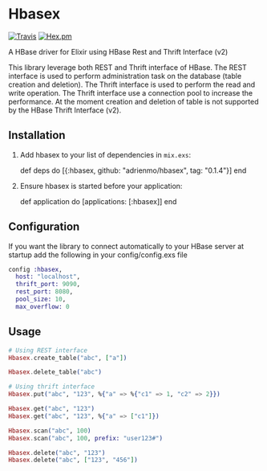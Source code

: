 # Hbasex
[![Travis](https://img.shields.io/travis/adrienmo/hbasex.svg?branch=master&style=flat-square)](https://travis-ci.org/adrienmo/hbasex)
[![Hex.pm](https://img.shields.io/hexpm/v/hbasex.svg?style=flat-square)](https://hex.pm/packages/hbasex)

A HBase driver for Elixir using HBase Rest and Thrift Interface (v2)

This library leverage both REST and Thrift interface of HBase. The REST
interface is used to perform administration task on the database (table
creation and deletion). The Thrift interface is used to perform the read and
write operation. The Thrift interface use a connection pool to increase the
performance. At the moment creation and deletion of table is not supported by
the HBase Thrift Interface (v2).

## Installation

  1. Add hbasex to your list of dependencies in `mix.exs`:

        def deps do
          [{:hbasex, github: "adrienmo/hbasex", tag: "0.1.4"}]
        end

  2. Ensure hbasex is started before your application:

        def application do
          [applications: [:hbasex]]
        end

## Configuration

If you want the library to connect automatically to your HBase server at startup
add the following in your config/config.exs file

```elixir
config :hbasex,
  host: "localhost",
  thrift_port: 9090,
  rest_port: 8080,
  pool_size: 10,
  max_overflow: 0
```

## Usage

```elixir
# Using REST interface
Hbasex.create_table("abc", ["a"])

Hbasex.delete_table("abc")

# Using thrift interface
Hbasex.put("abc", "123", %{"a" => %{"c1" => 1, "c2" => 2}})

Hbasex.get("abc", "123")
Hbasex.get("abc", "123", %{"a" => ["c1"]})

Hbasex.scan("abc", 100)
Hbasex.scan("abc", 100, prefix: "user123#")

Hbasex.delete("abc", "123")
Hbasex.delete("abc", ["123", "456"])
```

